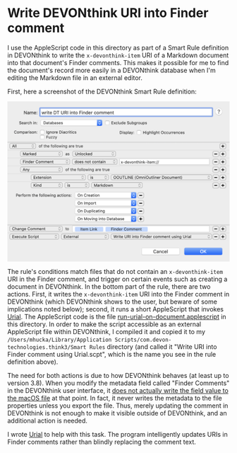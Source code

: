 # Write DEVONthink URI into Finder comment

I use the AppleScript code in this directory as part of a Smart Rule definition in DEVONthink to write the `x-devonthink-item` URI of a Markdown document into that document's Finder comments. This makes it possible for me to find the document's record more easily in a DEVONthink database when I'm editing the Markdown file in an external editor.

First, here a screenshot of the DEVONthink Smart Rule definition:

<p align="center">
    <img align="center" width="600px" src="smart-rule-screenshot.png">
<p>

The rule's conditions match files that do not contain an `x-devonthink-item` URI in the Finder comment, and trigger on certain events such as creating a document in DEVONthink. In the bottom part of the rule, there are two actions. First, it writes the `x-devonthink-item` URI into the Finder comment in DEVONthink (which DEVONthink shows to the user, but beware of some implications noted below); second, it runs a short AppleScript that invokes [Urial](https://github.com/mhucka/urial).  The AppleScript code is the file [run-urial-on-document.applescript](run-urial-on-document.applescript) in this directory. In order to make the script accessible as an external AppleScript file within DEVONthink, I compiled it and copied it to my `/Users/mhucka/Library/Application Scripts/com.devon-technologies.think3/Smart Rules` directory (and called it "Write URI into Finder comment using Urial.scpt", which is the name you see in the rule definition above).

The need for both actions is due to how DEVONthink behaves (at least up to version 3.8). When you modify the metadata field called "Finder Comments" in the DEVONthink user interface, it [does not actually write the field value to the macOS file](https://discourse.devontechnologies.com/t/how-can-i-make-finder-comments-added-in-dt-show-up-in-finder-get-info-box/68186) at that point. In fact, it never writes the metadata to the file properties unless you export the file. Thus, merely updating the comment in DEVONthink is not enough to make it visible outside of DEVONthink, and an additional action is needed.

I wrote [Urial](https://github.com/mhucka/urial) to help with this task. The program intelligently updates URIs in Finder comments rather than blindly replacing the comment text.

